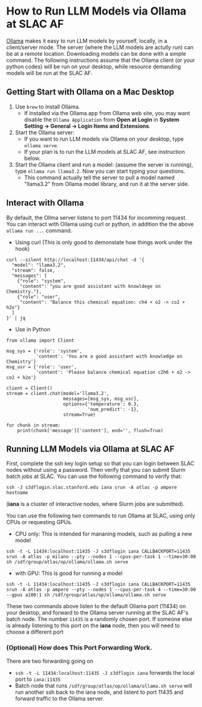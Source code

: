 # How to Run LLM Models via Ollama at SLAC AF

[Ollama](https://ollama.com/) makes it easy to run LLM models by yourself, locally, in a client/server mode. 
The server (where the LLM models are actully run) can be at a remote location. Downloading
models can be done with a simple command. The following instructions assume that the
Ollama client (or your python codes) will be run on your desktop, while resource demanding
models will be run at the SLAC AF.

## Getting Start with Ollama on a Mac Desktop

1. Use `brew` to install Ollama. 
    - If installed via the Ollama.app from Ollama web site, you may want disable the `Ollama Application` 
    from **Open at Login** in **System Setting -> General -> Login Items and Extensions**.
2. Start the Ollama server: 
    - If you want to run LLM models via Ollama on your desktop, type `ollama serve`. 
    - If your plan is to run the LLM models at SLAC AF, see instruction below.
3. Start the Ollama client and run a model: (assume the server is running), type `ollama run llama3.2`. 
   Now you can start typing your questions. 
    - This command actually tell the server to pull a model named "llama3.2" from Ollama model library, 
      and run it at the server side. 

## Interact with Ollama

By default, the Ollma server listens to port 11434 for incomming request. You can interact with Ollama using 
curl or python, in addition the the above `ollama run ...` command.

- Using curl (This is only good to demonstate how things work under the hook)
```
curl --silent http://localhost:11434/api/chat -d '{
  "model": "llama3.2",
  "stream": false,
  "messages": [
    {"role": "system",
     "content": "you are good assistant with knowldege on Chemistry."},
    {"role": "user",
     "content": "Balance this chemical equation: ch4 + o2 -> co2 + h2o"}
  ]
}' | jq
```
- Use in Python
```
from ollama import Client

msg_sys = {'role': 'system',
           'content': 'You are a good assistant with knowledge on Chemistry'}
msg_usr = {'role': 'user',
           'content': 'Please balance chemical equation c2h6 + o2 -> co2 + h2o'} 

client = Client()
stream = client.chat(model='llama3.2',
                     messages=[msg_sys, msg_usr],
                     options={'temperature': 0.3,
                              'num_predict': -1},
                     stream=True)

for chunk in stream:
    print(chunk['message']['content'], end='', flush=True)
```

## Running LLM Models via Ollama at SLAC AF

First, complete the ssh key login setup so that you can login between SLAC nodes without using a password.
Then verify that you can submit Slurm batch jobs at SLAC. You can use the following command to verify that:

```
ssh -J s3dflogin.slac.stanford.edu iana srun -A atlas -p ampere hostname
```
(**iana** is a cluster of interactive nodes, where Slurm jobs are submitted).

You can use the following two commands to run Ollama at SLAC, using only CPUs or requesting GPUs.

- CPU only: This is intended for mananing models, such as pulling a new model
```
ssh -t -L 11434:localhost:11435 -J s3dflogin iana CALLBACKPORT=11435 srun -A atlas -p milano --pty --nodes 1 --cpus-per-task 1 --time=30:00               sh /sdf/group/atlas/op/ollama/ollama.sh serve
```
- with GPU: This is good for running a model
```
ssh -t -L 11434:localhost:11435 -J s3dflogin iana CALLBACKPORT=11435 srun -A atlas -p ampere --pty --nodes 1 --cpus-per-task 4 --time=30:00 --gpus a100:1 sh /sdf/group/atlas/op/ollama/ollama.sh serve
```

These two commands above listen to the default Ollama port (11434) on your desktop, and 
forward to the Ollama server running at the SLAC AF's batch node. The number `11435` is a randomly 
chosen port. If someone else is already listening to this port on the **iana** node, then you will need 
to choose a different port 

### (Optional) How does This Port Forwarding Work.

There are two forwarding going on

- `ssh -t -L 11434:localhost:11435 -J s3dflogin iana` forwards the local port to `iana:11435`
- Batch node that runs `/sdf/group/atlas/op/ollama/ollama.sh serve` will run another ssh 
  back to the iana node, and listent to port 11435 and forward traffic to the Ollama server.
